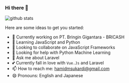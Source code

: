 ### Hi there 👋

![github stats](https://github-readme-stats.vercel.app/api?username=hamidms&show_icons=true)

Here are some ideas to get you started:

- 🔭 Currently working on PT. Bringin Gigantara - BRICASH
- 🌱 Learning JavaScript and Python
- 👯 Looking to collaborate on JavaScript Frameworks
- 🤔 Looking for help with Python Machine Learning
- 💬 Ask me about Laravel
- 💕 Currently fall in love with `Vue.Js` and Laravel
- 📫 How to reach me: hamidmsukardi@gmail.com
- 😄 Pronouns: English and Japanese
